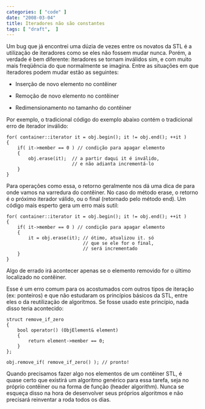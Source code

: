 ```yaml
---
categories: [ "code" ]
date: "2008-03-04"
title: Iteradores não são constantes
tags: [ "draft",  ]
---
```

Um bug que já encontrei uma dúzia de vezes entre os novatos da STL é a utilização de iteradores como se eles não fossem mudar nunca. Porém, a verdade é bem diferente: iteradores se tornam inválidos sim, e com muito mais freqüência do que normalmente se imagina. Entre as situações em que iteradores podem mudar estão as seguintes:

	
  * Inserção de novo elemento no contêiner

	
  * Remoção de novo elemento no contêiner

	
  * Redimensionamento no tamanho do contêiner

Por exemplo, o tradicional código do exemplo abaixo contém o tradicional erro de iterador inválido:

    
    for( container::iterator it = obj.begin(); it != obj.end(); ++it )
    {
    	if( it->member == 0 ) // condição para apagar elemento
    	{
    		obj.erase(it);  // a partir daqui it é inválido,
    		                // e não adianta incrementá-lo
    	}
    }

Para operações como essa, o retorno geralmente nos dá uma dica de para onde vamos na varredura do contêiner. No caso do método erase, o retorno é o próximo iterador válido, ou o final (retornado pelo método end). Um código mais esperto gera um erro mais sutil:

    
    for( container::iterator it = obj.begin(); it != obj.end(); ++it )
    {
    	if( it->member == 0 ) // condição para apagar elemento
    	{
    		it = obj.erase(it); // ótimo, atualizou it. só
    		                    // que se ele for o final,
    		                    // será incrementado
    	}
    }

Algo de errado irá acontecer apenas se o elemento removido for o último localizado no contêiner.


Esse é um erro comum para os acostumados com outros tipos de iteração (ex: ponteiros) e que não estudaram os princípios básicos da STL, entre eles o da reutilização de algoritmos. Se fosse usado este princípio, nada disso teria acontecido:

    
    struct remove_if_zero
    {
    	bool operator() (ObjElement& element)
    	{
    		return element->member == 0;
    	}
    };
    
    obj.remove_if( remove_if_zero() ); // pronto!

Quando precisamos fazer algo nos elementos de um contêiner STL, é quase certo que existirá um algoritmo genérico para essa tarefa, seja no próprio contêiner ou na forma de função (header algorithm). Nunca se esqueça disso na hora de desenvolver seus próprios algoritmos e não precisará reinventar a roda todos os dias.
